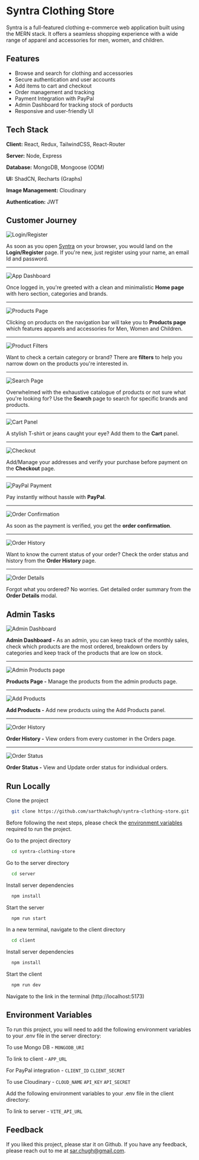 
# Syntra Clothing Store

Syntra is a full-featured clothing e-commerce web application built using the MERN stack. It offers a seamless shopping experience with a wide range of apparel and accessories for men, women, and children.




## Features

- Browse and search for clothing and accessories
- Secure authentication and user accounts
- Add items to cart and checkout
- Order management and tracking
- Payment Integration with PayPal
- Admin Dashboard for tracking stock of porducts
- Responsive and user-friendly UI


## Tech Stack

**Client:** React, Redux, TailwindCSS, React-Router

**Server:** Node, Express

**Database:** MongoDB, Mongoose (ODM)

**UI:** ShadCN, Recharts (Graphs)

**Image Management:** Cloudinary

**Authentication:** JWT





## Customer Journey

![Login/Register](https://github.com/user-attachments/assets/3211aab6-6d60-4111-875e-dbc277e1e0b9)

As soon as you open [Syntra](https://syntra.sarthakchugh.me) on your browser, you would land on the **Login/Register** page. If you're new, just register using your name, an email Id and password.

---

![App Dashboard](https://github.com/user-attachments/assets/aa7b4df5-aa94-433b-a447-b0c8df09b3ff)

Once logged in, you're greeted with a clean and minimalistic **Home page** with hero section, categories and brands.

---

![Products Page](https://github.com/user-attachments/assets/656ad65c-1fd3-4bbb-81a0-6ca7dc56d9d8)

Clicking on products on the navigation bar will take you to **Products page** which features apparels and accessories for Men, Women and Children.

---

![Product Filters](https://github.com/user-attachments/assets/e764181d-c5d1-4647-bae5-8311a7432c71)

Want to check a certain category or brand? There are **filters** to help you narrow down on the products you're interested in. 

---

![Search Page](https://github.com/user-attachments/assets/254285ec-71a0-41e8-83b2-259147e33540)

Overwhelmed with the exhaustive catalogue of products or not sure what you're looking for? Use the **Search** page to search for specific brands and products.

---

![Cart Panel](https://github.com/user-attachments/assets/96912a74-b8ca-46f4-a0e7-8a9540e1c237)

A stylish T-shirt or jeans caught your eye? Add them to the **Cart** panel.

---

![Checkout](https://github.com/user-attachments/assets/36046b6f-d2a6-4ae0-8f47-be1ec7c91997)

Add/Manage your addresses and verify your purchase before payment on the **Checkout** page.

---

![PayPal Payment](https://github.com/user-attachments/assets/c419c063-5023-4b00-9d99-49386ecc79f1)

Pay instantly without hassle with **PayPal**. 

---

![Order Confirmation](https://github.com/user-attachments/assets/1b2cdd3e-0454-44ed-a944-f0f6022c476d)

As soon as the payment is verified, you get the **order confirmation**. 

---

![Order History](https://github.com/user-attachments/assets/da4c9b02-73c0-494f-9039-66e44ef6da45)

Want to know the current status of your order? Check the order status and history from the **Order History** page.

---

![Order Details](https://github.com/user-attachments/assets/01a276b4-c51e-43ba-a9de-cde1c929a5b6)

Forgot what you ordered? No worries. Get detailed order summary from the **Order Details** modal.






## Admin Tasks

![Admin Dashboard](https://github.com/user-attachments/assets/9199d6d3-6e69-4d34-b3e0-08054130f25e)

**Admin Dashboard -** As an admin, you can keep track of the monthly sales, check which products are the most ordered, breakdown orders by categories and keep track of the products that are low on stock.

---

![Admin Products page](https://github.com/user-attachments/assets/ce9dedc8-375e-480c-80bd-e1f09658e141)

**Products Page -** Manage the products from the admin products page.

---

![Add Products](https://github.com/user-attachments/assets/862ad6d7-7d52-48e6-980f-07346e79f8bd)

**Add Products -** Add new products using the Add Products panel.

---

![Order History](https://github.com/user-attachments/assets/e99c4334-a25b-4d37-8ea7-7f0ed3a3ebde)

**Order History -** View orders from every customer in the Orders page.

---

![Order Status](https://github.com/user-attachments/assets/c8318fcb-822d-4a34-a825-baca5d1ab40a)

**Order Status -** View and Update order status for individual orders.





## Run Locally

Clone the project

```bash
  git clone https://github.com/sarthakchugh/syntra-clothing-store.git
```

Before following the next steps, please check the [environment variables](#environment-variables) required to run the project.

Go to the project directory

```bash
  cd syntra-clothing-store
```

Go to the server directory

```bash
  cd server
```

Install server dependencies

```bash
  npm install
```

Start the server

```bash
  npm run start
```

In a new terminal, navigate to the client directory

```bash
  cd client
```
Install server dependencies

```bash
  npm install
```
Start the client

```bash
  npm run dev
```
Navigate to the link in the terminal (http://localhost:5173)
## Environment Variables

To run this project, you will need to add the following environment variables to your .env file in the server directory:

To use Mongo DB - 
`MONGODB_URI`

To link to client -
`APP_URL`

For PayPal integration - 
`CLIENT_ID`
`CLIENT_SECRET`

To use Cloudinary - 
`CLOUD_NAME`
`API_KEY`
`API_SECRET`

Add the following environment variables to your .env file in the client directory:

To link to server -
`VITE_API_URL`





## Feedback

If you liked this project, please star it on Github. If you have any feedback, please reach out to me at sar.chugh@gmail.com. 

